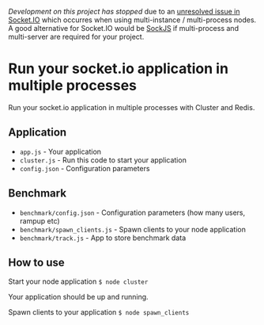 _Development on this project has stopped_ due to an [unresolved issue in Socket.IO](https://github.com/LearnBoost/socket.io/issues/438) which occurres when using multi-instance / multi-process nodes. A good alternative for Socket.IO would be [SockJS](https://github.com/sockjs/sockjs-node) if multi-process and multi-server are required for your project. 



Run your socket.io application in multiple processes
====================================================

Run your socket.io application in multiple processes with Cluster and Redis.


Application
-----------

* `app.js` - Your application
* `cluster.js` - Run this code to start your application
* `config.json` - Configuration parameters

Benchmark
---------

* `benchmark/config.json` - Configuration parameters (how many users, rampup etc)
* `benchmark/spawn_clients.js` - Spawn clients to your node application
* `benchmark/track.js` - App to store benchmark data

How to use
----------

Start your node application
`$ node cluster`

Your application should be up and running.

Spawn clients to your application
`$ node spawn_clients`